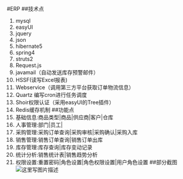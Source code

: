 #ERP
##技术点
1. mysql
2. easyUI
3. jquery
4. json
5. hibernate5
6. spring4
7. struts2
8. Request.js
9. javamail（自动发送库存预警邮件）
10. HSSF(读写Excel报表)
11. Webservice（调用第三方平台获取订单物流信息）
12. Quartz 编写cron进行任务调度
13. Shoir权限认证（采用easyUI的Tree插件）
14. Redis缓存机制
##功能点
1. 基础信息:商品类型|商品|供应商|客户|仓库
2. 人事管理:部门|员工|
3. 采购管理:采购订单查询|采购审核|采购确认|采购入库
4. 销售管理:销售订单查询|销售订单出库
5. 库存管理:库存查询|库存变动记录
6. 统计分析:销售统计表|销售趋势分析
7. 权限设置:重置密码|角色设置|角色权限设置|用户角色设置
##部分截图
![这里写图片描述](https://img-blog.csdn.net/20150316184625949)